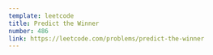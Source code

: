 ```yaml
---
template: leetcode
title: Predict the Winner
number: 486
link: https://leetcode.com/problems/predict-the-winner
---
```

